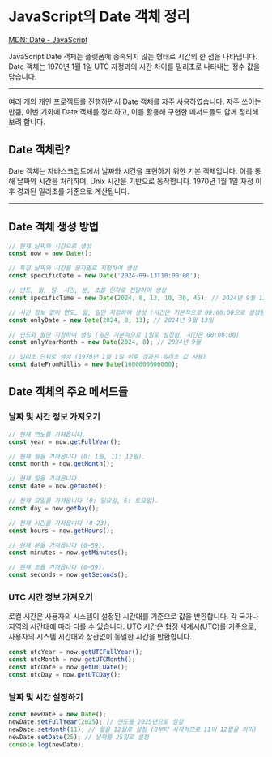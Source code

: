 # JavaScript의 Date 객체 정리

[MDN: Date - JavaScript](https://developer.mozilla.org/ko/docs/Web/JavaScript/Reference/Global_Objects/Date)

JavaScript Date 객체는 플랫폼에 종속되지 않는 형태로 시간의 한 점을 나타냅니다. Date 객체는 1970년 1월 1일 UTC 자정과의 시간 차이를 밀리초로 나타내는 정수 값을 담습니다.

---

여러 개의 개인 프로젝트를 진행하면서 Date 객체를 자주 사용하였습니다. 자주 쓰이는 만큼, 이번 기회에 Date 객체를 정리하고, 이를 활용해 구현한 메서드들도 함께 정리해보려 합니다.

## Date 객체란?

Date 객체는 자바스크립트에서 날짜와 시간을 표현하기 위한 기본 객체입니다. 이를 통해 날짜와 시간을 처리하며, Unix 시간을 기반으로 동작합니다. 1970년 1월 1일 자정 이후 경과된 밀리초를 기준으로 계산됩니다.

---

## Date 객체 생성 방법

```javascript
// 현재 날짜와 시간으로 생성
const now = new Date();

// 특정 날짜와 시간을 문자열로 지정하여 생성
const specificDate = new Date('2024-09-13T10:00:00');

// 연도, 월, 일, 시간, 분, 초를 인자로 전달하여 생성
const specificTime = new Date(2024, 8, 13, 10, 30, 45); // 2024년 9월 13일 10시 30분 45초

// 시간 정보 없이 연도, 월, 일만 지정하여 생성 (시간은 기본적으로 00:00:00으로 설정됨)
const onlyDate = new Date(2024, 8, 13); // 2024년 9월 13일

// 연도와 월만 지정하여 생성 (일은 기본적으로 1일로 설정됨, 시간은 00:00:00)
const onlyYearMonth = new Date(2024, 8); // 2024년 9월

// 밀리초 단위로 생성 (1970년 1월 1일 이후 경과된 밀리초 값 사용)
const dateFromMillis = new Date(1600000000000);
```
## Date 객체의 주요 메서드들

### 날짜 및 시간 정보 가져오기

```javascript
// 현재 연도를 가져옵니다.
const year = now.getFullYear();

// 현재 월을 가져옵니다 (0: 1월, 11: 12월).
const month = now.getMonth();

// 현재 일을 가져옵니다.
const date = now.getDate();

// 현재 요일을 가져옵니다 (0: 일요일, 6: 토요일).
const day = now.getDay();

// 현재 시간을 가져옵니다 (0~23).
const hours = now.getHours();

// 현재 분을 가져옵니다 (0~59).
const minutes = now.getMinutes();

// 현재 초를 가져옵니다 (0~59).
const seconds = now.getSeconds();
```

### UTC 시간 정보 가져오기

로컬 시간은 사용자의 시스템이 설정된 시간대를 기준으로 값을 반환합니다. 각 국가나 지역의 시간대에 따라 다를 수 있습니다. UTC 시간은 협정 세계시(UTC)를 기준으로, 사용자의 시스템 시간대와 상관없이 동일한 시간을 반환합니다.

```javascript
const utcYear = now.getUTCFullYear();
const utcMonth = now.getUTCMonth();
const utcDate = now.getUTCDate();
const utcDay = now.getUTCDay();
```

### 날짜 및 시간 설정하기
```javascript
const newDate = new Date();
newDate.setFullYear(2025); // 연도를 2025년으로 설정
newDate.setMonth(11); // 월을 12월로 설정 (0부터 시작하므로 11이 12월을 의미)
newDate.setDate(25); // 날짜를 25일로 설정
console.log(newDate);
```
